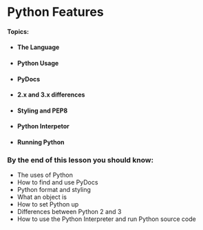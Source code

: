 # Python Features



#### **Topics:**

* #### The Language
* #### Python Usage
* #### PyDocs
* #### 2.x and 3.x differences
* #### Styling and PEP8
* #### Python Interpetor
* #### Running Python

#### 

### By the end of this lesson you should know:

* The uses of Python
* How to find and use PyDocs
* Python format and styling
* What an object is
* How to set Python up
* Differences between Python 2 and 3
* How to use the Python Interpreter and run Python source code



